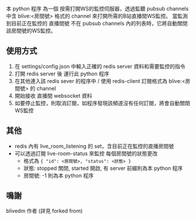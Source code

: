 本 python 程序 為一個 按需打開WS的監控伺服器，透過監聽 pubsub channels 中含 blive:<房間號> 格式的 channel 來打開所需的B站直播間WS監控。
當監測到目前正在監控的 直播間號 不在 pubsub channels 內的列表時，它將自動關閉該房間號的WS監控。

## 使用方式
1. 在 settings/config.json 中輸入正確的 redis server 資料和需要監控的指令
2. 打開 redis server 後 運行此 python 程序
3. 在其他連入該 redis sever 的程序中 / 使用 redis-client 訂閱格式為 blive:<房間號> 的 channel
4. 開始接收 直播間 websocket 資料
5. 如要停止監控，則取消訂閱，如程序發現該頻道沒有任何訂閱，將會自動關閉WS監控

## 其他
- redis 內有 live_room_listening 的 set，含目前正在監控的直播房間號
- 可以透過訂閱 live-room-status 來監控 每個房間號的狀態更改
    - 格式為 ``{ "id": <房間號>, "status": <狀態> }``
    - 狀態: stopped 關閉, started 開啟, 有 server 前綴則為本 python 程序
    - 房間號: -1 則為本 python 程序

## 鳴謝

blivedm 作者 (詳見 forked from)
